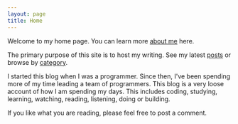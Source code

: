 ```yaml
---
layout: page
title: Home
---
```


Welcome to my home page. You can learn more [about me](about) here.

The primary purpose of this site is to host my writing. See my latest [posts](posts.by.date) or browse by [category](posts.by.category). 

I started this blog when I was a programmer. Since then, I've been spending more of my time leading a team of programmers. This blog is a very loose account of how I am spending my days. This includes coding, studying, learning, watching, reading, listening, doing or building.

If you like what you are reading, please feel free to post a comment.